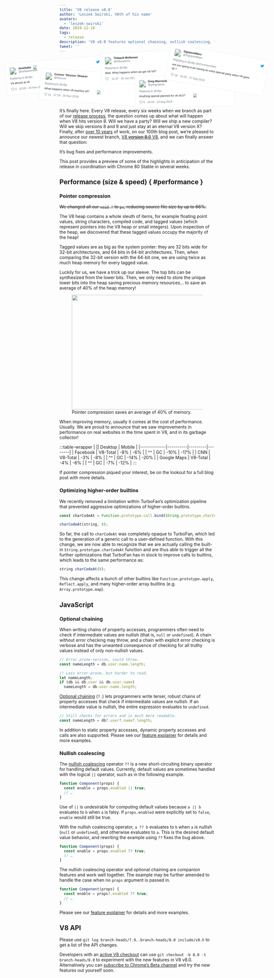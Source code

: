 ```yaml
---
title: 'V8 release v8.0'
author: 'Leszek Swirski, V8th of his name'
avatars:
  - 'leszek-swirski'
date: 2019-12-18
tags:
  - release
description: 'V8 v8.0 features optional chaining, nullish coalescing, faster higher-order builtins -- oh and 40% less memory use thanks to pointer compression, no big deal. '
tweet: ''
---
```


<!-- Yes, it's an SVG. Please don't ask me how long I spent making it. -->
<!-- markdownlint-capture -->
<!-- markdownlint-disable no-inline-html -->
<svg xmlns="http://www.w3.org/2000/svg" width="1075" height="260" viewBox="-5 140 1075 260" style="position:relative;max-width:90vw;height:auto;margin-top:max(-47px,-5vw);left:50%;margin-left:max(-547px,-45vw);margin-bottom:-1em;"><style>text{font-family:Helvetica,Roboto,Segoe UI,Calibri,sans-serif;fill:#1c2022;font-weight:400}.bg,.divider{stroke:#e1e8ed;stroke-width:.8;fill:#fff}a.name text{font-weight:700}.seeOther,.subText,a.like text,a.name .subText{fill:#697882;font-size:14px;font-weight:400}.seeOther{fill:#2b7bb9}a.like path{fill:url(#b)}a:hover text{fill:#3b94d9}a.like:hover text{fill:#e0245e}a.like:hover path{fill:url(#B)}.dark .bg{stroke:#66757f;fill:#000}.dark text{fill:#f5f8fa}.dark .subText,.dark a.name .subText,.dark a.like text{fill:#8899a6}.dark .seeOther{fill:#3b94d9}.dark a:hover text{fill:#55acee}.dark a.like:hover text{fill:#e0245e}</style><defs><pattern id="a" width="1" height="1" patternContentUnits="objectBoundingBox" patternUnits="objectBoundingBox"><image width="1" height="1" href="data:image/svg+xml,<svg xmlns=%22http://www.w3.org/2000/svg%22 viewBox=%220 0 72 72%22><path fill=%22none%22 d=%22M0 0h72v72H0z%22/><path class=%22icon%22 fill=%22%231da1f2%22 d=%22M68.812 15.14c-2.348 1.04-4.87 1.744-7.52 2.06 2.704-1.62 4.78-4.186 5.757-7.243-2.53 1.5-5.33 2.592-8.314 3.176C56.35 10.59 52.948 9 49.182 9c-7.23 0-13.092 5.86-13.092 13.093 0 1.026.118 2.02.338 2.98C25.543 24.527 15.9 19.318 9.44 11.396c-1.125 1.936-1.77 4.184-1.77 6.58 0 4.543 2.312 8.552 5.824 10.9-2.146-.07-4.165-.658-5.93-1.64-.002.056-.002.11-.002.163 0 6.345 4.513 11.638 10.504 12.84-1.1.298-2.256.457-3.45.457-.845 0-1.666-.078-2.464-.23 1.667 5.2 6.5 8.985 12.23 9.09-4.482 3.51-10.13 5.605-16.26 5.605-1.055 0-2.096-.06-3.122-.184 5.794 3.717 12.676 5.882 20.067 5.882 24.083 0 37.25-19.95 37.25-37.25 0-.565-.013-1.133-.038-1.693 2.558-1.847 4.778-4.15 6.532-6.774z%22/></svg>"/></pattern><pattern id="b" width="1" height="1" patternContentUnits="objectBoundingBox" patternUnits="objectBoundingBox"><image width="1" height="1" href="data:image/svg+xml,<svg xmlns=%22http://www.w3.org/2000/svg%22 width=%2224%22 height=%2224%22 viewBox=%220 0 24 24%22><path class=%22icon%22 fill=%22%23697882%22 d=%22M12 21.638h-.014C9.403 21.59 1.95 14.856 1.95 8.478c0-3.064 2.525-5.754 5.403-5.754 2.29 0 3.83 1.58 4.646 2.73.813-1.148 2.353-2.73 4.644-2.73 2.88 0 5.404 2.69 5.404 5.755 0 6.375-7.454 13.11-10.037 13.156H12zM7.354 4.225c-2.08 0-3.903 1.988-3.903 4.255 0 5.74 7.035 11.596 8.55 11.658 1.52-.062 8.55-5.917 8.55-11.658 0-2.267-1.822-4.255-3.902-4.255-2.528 0-3.94 2.936-3.952 2.965-.23.562-1.156.562-1.387 0-.015-.03-1.426-2.965-3.955-2.965z%22/></svg>"/></pattern><pattern id="B" width="1" height="1" patternContentUnits="objectBoundingBox" patternUnits="objectBoundingBox"><image width="1" height="1" href="data:image/svg+xml,<svg xmlns=%22http://www.w3.org/2000/svg%22 width=%2224%22 height=%2224%22 viewBox=%220 0 24 24%22><path class=%22icon%22 fill=%22%23E0245E%22 d=%22M12 21.638h-.014C9.403 21.59 1.95 14.856 1.95 8.478c0-3.064 2.525-5.754 5.403-5.754 2.29 0 3.83 1.58 4.646 2.73.813-1.148 2.353-2.73 4.644-2.73 2.88 0 5.404 2.69 5.404 5.755 0 6.375-7.454 13.11-10.037 13.156H12zM7.354 4.225c-2.08 0-3.903 1.988-3.903 4.255 0 5.74 7.035 11.596 8.55 11.658 1.52-.062 8.55-5.917 8.55-11.658 0-2.267-1.822-4.255-3.902-4.255-2.528 0-3.94 2.936-3.952 2.965-.23.562-1.156.562-1.387 0-.015-.03-1.426-2.965-3.955-2.965z%22/></svg>"/></pattern></defs><g><path class="bg" d="M-2.2 222.4l398.4-34.8 13.6 127.3-398.4 34.8z"/><g transform="rotate(-5 830.8 -212.3) scale(.8)"><a><image width="36" height="36" x="-25.2" y="206.2" href="https://pbs.twimg.com/profile_images/1204331159582367745/YF3T9NOI_normal.jpg"/></a><a class="name"><text x="66" y="21"><tspan x="19.8" y="218.6">Josebaba</tspan></text><image width="22.4" height="20" x="93.6" y="206.2" href="http://abs.twimg.com/emoji/v2/72x72/1f4a5.png"/><text x="66" y="42" class="subText"><tspan x="19.8" y="235.4">@fullstackmofo</tspan></text></a><a><path fill="url(#a)" d="M412.8 206.2h20v20h-20z"/></a><a><text x="21" y="72" class="subText"><tspan x="-25.2" y="266.8">Replying to @v8js</tspan></text></a><text x="21" y="93"><tspan x="-25.2" y="291.2">V8 almost at v8</tspan></text><a class="like"><path d="M-25.2 307.4h17.5v17.5h-17.5z"/><text x="42" y="125" class="subText"><tspan x="-4.7" y="321.2">4</tspan></text></a><a><text x="61" y="126" class="subText"><tspan x="15.1" y="321.2">22:09 - 20 Nov 2019</tspan></text></a></g></g><g><path class="bg" d="M147.2 238.9l399 27.9-10.8 127-399-28z"/><g transform="rotate(4 -638.7 1274.7) scale(.8)"><a><image width="36" height="36" x="112.3" y="254.2" href="https://pbs.twimg.com/profile_images/1205935667596943360/vN1fmH58_normal.jpg"/></a><a class="name"><text x="66" y="21"><tspan x="157.3" y="264.8">Connor ‘Stryxus’ Shearer</tspan></text><text x="66" y="40" class="subText"><tspan x="157.3" y="281.6">@Stryxus</tspan></text></a><a><path fill="url(#a)" d="M550.3 254.2h20v20h-20z"/></a><a><text x="21" y="71" class="subText"><tspan x="112.3" y="314">Replying to @v8js</tspan></text></a><g data-id="p"><text x="21" y="92"><tspan x="112.3" y="339.2">What happens when v8 reaches v8?</tspan></text><image width="22.4" height="20" x="375.6" y="325.2" href="https://abs.twimg.com/emoji/v2/72x72/1f914.png"/></g><a class="like"><path d="M112.3 355.4h17.5v17.5h-17.5z"/><text x="42" y="125"><tspan x="132.8" y="369.2">11</tspan></text></a><a><text x="68" y="126" class="subText"><tspan x="159.4" y="369.2">17:19 - 20 Nov 2019</tspan></text></a></g></g><g><path class="bg" d="M383.2 179.6l399.8-14 5.4 126.6-399.8 14z"/><g transform="rotate(-2 1958.9 -3131) scale(.8)"><a><image width="36" height="36" x="356.8" y="174.2" href="https://pbs.twimg.com/profile_images/977905767415205888/Pr5NSZ_T_normal.jpg"/></a><a class="name"><text x="66" y="21"><tspan x="401.8" y="184.8">Thibault Molleman</tspan></text><text x="66" y="40" class="subText"><tspan x="401.8" y="201.6">@thibaultmol</tspan></text></a><a><path fill="url(#a)" d="M794.8 174.2h20v20h-20z"/></a><a><text x="21" y="71" class="subText"><tspan x="356.8" y="234">Replying to @v8js</tspan></text></a><text x="21" y="92"><tspan x="356.8" y="258.4">Wait. What happens when we get V8 V8?</tspan></text><a class="like"><path d="M356.8 274.6h17.5v17.5h-17.5z"/></a><a><text x="54" y="125" class="subText"><tspan x="389.3" y="288.4">11:37 - 20 Jun 2019</tspan></text></a></g></g><g><path class="bg" d="M522 272.1l400-7 2.6 127.4-400 7z"/><g transform="rotate(-1 4619.2 -7976.5) scale(.8)"><a><image width="36" height="36" x="494.3" y="270.2" href="https://pbs.twimg.com/profile_images/1185226911221452802/nH7ykGFP_normal.jpg"/></a><a class="name"><text x="66" y="21"><tspan x="539.3" y="280.8">Greg Miernicki</tspan></text><text x="66" y="40" class="subText"><tspan x="539.3" y="297.6">@gregulatore</tspan></text></a><a><path fill="url(#a)" d="M932.3 270.2h20v20h-20z"/></a><a><text x="21" y="71" class="subText"><tspan x="494.3" y="330">Replying to @v8js</tspan></text></a><g data-id="p"><text x="21" y="92"><tspan x="494.3" y="355.2">Anything special planned for v8 v8.0?</tspan></text><image width="22.4" height="20" x="764.7" y="341.2" href="https://abs.twimg.com/emoji/v2/72x72/1f605.png"/></g><a class="like"><path d="M494.3 371.4h17.5v17.5h-17.5z"/><text x="42" y="125"><tspan x="514.8" y="385.2">5</tspan></text></a><a><text x="61" y="126" class="subText"><tspan x="534.6" y="385.2">16:43 - 13 Aug 2019</tspan></text></a></g></g><g><path class="bg" d="M671.2 141.3l394 69.5-30 142.7-394-69.5z"/><g transform="rotate(10 469.6 1210) scale(.8)"><a><image width="36" height="36" x="624.2" y="174.2" href="https://pbs.twimg.com/profile_images/22070422/south_park_me__art_raged__normal.jpg"/></a><a class="name"><text x="66" y="21"><tspan x="669.2" y="184.8">SignpostMarv</tspan></text><text x="66" y="40" class="subText"><tspan x="669.2" y="201.6">@SignpostMarv</tspan></text></a><a><path fill="url(#a)" d="M1062.2 174.2h20v20h-20z"/></a><a><text x="21" y="71" class="subText"><tspan x="624.2" y="234">Replying to @v8js @ChromiumDev</tspan></text></a><text x="21" y="92"><tspan x="624.2" y="258.4">are you going to be having an extra special party when V8 goes</tspan><tspan x="624.2" y="279.4">v8 ?</tspan></text><a class="like"><path d="M624.2 296.6h17.5v17.5h-17.5z"/><text x="42" y="146"><tspan x="644.7" y="310.4">18</tspan></text></a><a><text x="69" y="147" class="subText"><tspan x="672.3" y="310.4">16:20 - 27 Sep 2019</tspan></text></a></g></g></svg>
<!-- markdownlint-restore -->

It’s finally here. Every V8 release, every six weeks when we branch as part of our [release process](/docs/release-process), the question comes up about what will happen when V8 hits version 8. Will we have a party? Will we ship a new compiler? Will we skip versions 8 and 9 and just stay at an eternal V8 version X? Finally, after [over 10 years](/blog/10-years) of work, on our 100th blog post, we’re pleased to announce our newest branch, [V8 ~~version 8.0~~ V8](https://chromium.googlesource.com/v8/v8.git/+log/branch-heads/8.0), and we can finally answer that question:

It’s bug fixes and performance improvements.

This post provides a preview of some of the highlights in anticipation of the release in coordination with Chrome 80 Stable in several weeks.

## Performance (size & speed) { #performance }

### Pointer compression

~~We changed all our `void *` to `pv`, reducing source file size by up to 66%.~~

The V8 heap contains a whole sleuth of items, for example floating point values, string characters, compiled code, and tagged values (which represent pointers into the V8 heap or small integers). Upon inspection of the heap, we discovered that these tagged values occupy the majority of the heap!

Tagged values are as big as the system pointer: they are 32 bits wide for 32-bit architectures, and 64 bits in 64-bit architectures. Then, when comparing the 32-bit version with the 64-bit one, we are using twice as much heap memory for every tagged value.

Luckily for us, we have a trick up our sleeve. The top bits can be synthesized from the lower bits. Then, we only need to store the unique lower bits into the heap saving precious memory resources... to save an average of 40% of the heap memory!

<figure>
  <img src="/_img/v8-release-80/pointer-compression-chart.svg" width="683" height="371" alt="" loading="lazy">
  <figcaption>Pointer compression saves an average of 40% of memory.</figcaption>
</figure>

When improving memory, usually it comes at the cost of performance. Usually. We are proud to announce that we saw improvements in performance on real websites in the time spent in V8, and in its garbage collector!

:::table-wrapper
|                       || Desktop | Mobile |
|-------------|----------|---------|--------|
| Facebook    | V8-Total | -8%     | -6%    |
| ^^          | GC       | -10%    | -17%   |
| CNN         | V8-Total | -3%     | -8%    |
| ^^          | GC       | -14%    | -20%   |
| Google Maps | V8-Total | -4%     | -6%    |
| ^^          | GC       | -7%     | -12%   |
:::

If pointer compression piqued your interest, be on the lookout for a full blog post with more details.

### Optimizing higher-order builtins

We recently removed a limitation within TurboFan’s optimization pipeline that prevented aggressive optimizations of higher-order builtins.

```js
const charCodeAt = Function.prototype.call.bind(String.prototype.charCodeAt);

charCodeAt(string, 8);
```

So far, the call to `charCodeAt` was completely opaque to TurboFan, which led to the generation of a generic call to a user-defined function. With this change, we are now able to recognize that we are actually calling the built-in `String.prototype.charCodeAt` function and are thus able to trigger all the further optimizations that TurboFan has in stock to improve calls to builtins, which leads to the same performance as:

```js
string.charCodeAt(8);
```

This change affects a bunch of other builtins like `Function.prototype.apply`, `Reflect.apply`, and many higher-order array builtins (e.g. `Array.prototype.map`).

## JavaScript

### Optional chaining

When writing chains of property accesses, programmers often need to check if intermediate values are nullish (that is, `null` or `undefined`). A chain without error checking may throw, and a chain with explicit error checking is verbose and has the unwanted consequence of checking for all truthy values instead of only non-nullish values.

```js
// Error prone-version, could throw.
const nameLength = db.user.name.length;

// Less error-prone, but harder to read.
let nameLength;
if (db && db.user && db.user.name)
  nameLength = db.user.name.length;
```

[Optional chaining](https://v8.dev/features/optional-chaining) (`?.`) lets programmers write terser, robust chains of property accesses that check if intermediate values are nullish. If an intermediate value is nullish, the entire expression evaluates to `undefined`.

```js
// Still checks for errors and is much more readable.
const nameLength = db?.user?.name?.length;
```

In addition to static property accesses, dynamic property accesses and calls are also supported. Please see our [feature explainer](https://v8.dev/features/optional-chaining) for details and more examples.

### Nullish coalescing

The [nullish coalescing](https://v8.dev/features/nullish-coalescing) operator `??` is a new short-circuiting binary operator for handling default values. Currently, default values are sometimes handled with the logical `||` operator, such as in the following example.

```js
function Component(props) {
  const enable = props.enabled || true;
  // …
}
```

Use of `||` is undesirable for computing default values because `a || b` evaluates to `b` when `a` is falsy. If `props.enabled` were explicitly set to `false`, `enable` would still be true.

With the nullish coalescing operator, `a ?? b` evaluates to `b` when `a` is nullish (`null` or `undefined`), and otherwise evaluates to `a`. This is the desired default value behavior, and rewriting the example using `??` fixes the bug above.

```js
function Component(props) {
  const enable = props.enabled ?? true;
  // …
}
```

The nullish coalescing operator and optional chaining are companion features and work well together. The example may be further amended to handle the case when no `props` argument is passed in.

```js
function Component(props) {
  const enable = props?.enabled ?? true;
  // …
}
```

Please see our [feature explainer](https://v8.dev/features/nullish-coalescing) for details and more examples.

## V8 API

Please use `git log branch-heads/7.9..branch-heads/8.0 include/v8.h` to get a list of the API changes.

Developers with an [active V8 checkout](/docs/source-code#using-git) can use `git checkout -b 8.0 -t branch-heads/8.0` to experiment with the new features in V8 v8.0. Alternatively you can [subscribe to Chrome’s Beta channel](https://www.google.com/chrome/browser/beta.html) and try the new features out yourself soon.
